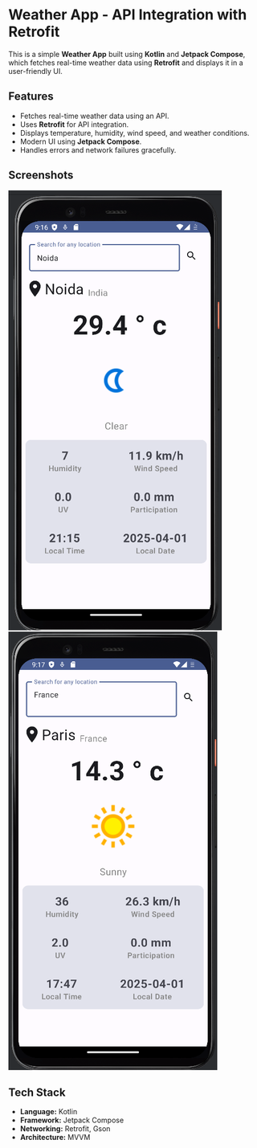 # Weather App - API Integration with Retrofit

This is a simple **Weather App** built using **Kotlin** and **Jetpack Compose**, which fetches real-time weather data using **Retrofit** and displays it in a user-friendly UI.

## Features
- Fetches real-time weather data using an API.
- Uses **Retrofit** for API integration.
- Displays temperature, humidity, wind speed, and weather conditions.
- Modern UI using **Jetpack Compose**.
- Handles errors and network failures gracefully.

## Screenshots

![Weather App Screenshot](s1.png)
![Weather App Screenshot](s3.png)

## Tech Stack
- **Language:** Kotlin
- **Framework:** Jetpack Compose
- **Networking:** Retrofit, Gson
- **Architecture:** MVVM
